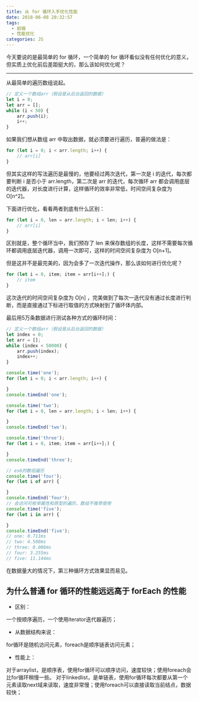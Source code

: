 ```yaml
---
title: 从 for 循环入手优化性能
date: 2018-06-08 20:32:57
tags:
  - 前端
  - 性能优化
categories: JS
---
```


今天要说的是最简单的 for 循环，一个简单的 for 循环看似没有任何优化的意义，但实质上优化前后差距挺大的，那么该如何优化呢？

---
<!-- more -->

从最简单的遍历数组说起。

```javascript
// 定义一个数组arr（假设是从后台返回的数据）
let i = 0;
let arr = [];
while (i < 50) {
    arr.push(i);
    i++;
}
```

如果我们想从数组 arr 中取出数据，就必须要进行遍历，普遍的做法是：

```javascript
for (let i = 0; i < arr.length; i++) {
    // arr[i]
}
```

但其实这样的写法遍历是最慢的，他要经过两次迭代，第一次是 i 的迭代，每次都要判断 i 是否小于 arr.length，第二次是 arr 的迭代，每次循环 arr 都会调用底层的迭代器，对长度进行计算，这样循环的效率非常低，时间空间复杂度为 O[n^2]。

下面进行优化，看看两者到底有什么区别：

```javascript
for (let i = 0, len = arr.length; i < len; i++) {
    // arr[i]
}
```

区别就是，整个循环当中，我们预存了 len 来保存数组的长度，这样不需要每次循环都调用底层迭代器，调用一次即可，这样的时间空间复杂度为 O[n+1]。

但是这并不是最完美的，因为会多了一次迭代操作，那么该如何进行优化呢？

```javascript
for (let i = 0, item; item = arr[i++];) {
    // item
}
```
这次迭代的时间空间复杂度为 O[n] ，完美做到了每次一迭代没有通过长度进行判断，而是直接通过下标进行取值的方式映射到了循环体内部。

最后用5万条数据进行测试各种方式的循环时间：

```javascript
// 定义一个数组arr（假设是从后台返回的数据）
let index = 0;
let arr = [];
while (index < 50000) {
    arr.push(index);
    index++;
}

console.time('one');
for (let i = 0; i < arr.length; i++) {

}
console.timeEnd('one');

console.time('two');
for (let i = 0, len = arr.length; i < len; i++) {

}
console.timeEnd('two');

console.time('three');
for (let i = 0, item; item = arr[i++];) {

}
console.timeEnd('three');

// es6的数组遍历
console.time('four');
for (let i of arr) {

}
console.timeEnd('four');
// 会访问可枚举属性和原型的遍历，数组不推荐使用
console.time('five');
for (let i in arr) {

}
console.timeEnd('five');
// one: 0.711ms
// two: 4.508ms
// three: 0.006ms
// four: 3.255ms
// five: 11.144ms
```
在数据量大的情况下，第三种循环方式效果显而易见。

## 为什么普通 for 循环的性能远远高于 forEach 的性能

- 区别：

一个按顺序遍历，一个使用iterator迭代器遍历；

- 从数据结构来说：

for循环是随机访问元素，foreach是顺序链表访问元素；

- 性能上：

对于arraylist，是顺序表，使用for循环可以顺序访问，速度较快；使用foreach会比for循环稍慢一些。
对于linkedlist，是单链表，使用for循环每次都要从第一个元素读取next域来读取，速度非常慢；使用foreach可以直接读取当前结点，数据较快；
